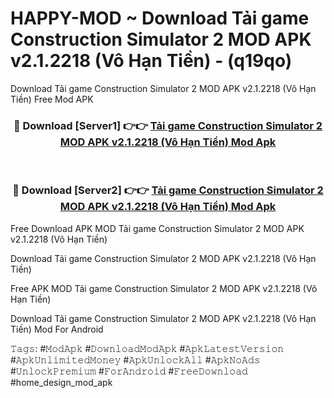 # HAPPY-MOD ~ Download Tải game Construction Simulator 2 MOD APK v2.1.2218 (Vô Hạn Tiền) - (q19qo)
Download Tải game Construction Simulator 2 MOD APK v2.1.2218 (Vô Hạn Tiền) Free Mod APK

<div align="center">
<h3>🔴 Download [Server1] 👉👉 <a href="https://apk-comot.site?title=Tải_game_Construction_Simulator_2_MOD_APK_v2.1.2218_(Vô_Hạn_Tiền)">Tải game Construction Simulator 2 MOD APK v2.1.2218 (Vô Hạn Tiền) Mod Apk</a></h3><br>

<h3>🔴 Download [Server2] 👉👉 <a href="https://apk-comot.site?title=Tải_game_Construction_Simulator_2_MOD_APK_v2.1.2218_(Vô_Hạn_Tiền)">Tải game Construction Simulator 2 MOD APK v2.1.2218 (Vô Hạn Tiền) Mod Apk</a></h3>
</div>


Free Download APK MOD Tải game Construction Simulator 2 MOD APK v2.1.2218 (Vô Hạn Tiền)

Download Tải game Construction Simulator 2 MOD APK v2.1.2218 (Vô Hạn Tiền) 

Free APK MOD Tải game Construction Simulator 2 MOD APK v2.1.2218 (Vô Hạn Tiền) 

Download Tải game Construction Simulator 2 MOD APK v2.1.2218 (Vô Hạn Tiền) Mod For Android

𝚃𝚊𝚐𝚜: #𝙼𝚘𝚍𝙰𝚙𝚔 #𝙳𝚘𝚠𝚗𝚕𝚘𝚊𝚍𝙼𝚘𝚍𝙰𝚙𝚔 #𝙰𝚙𝚔𝙻𝚊𝚝𝚎𝚜𝚝𝚅𝚎𝚛𝚜𝚒𝚘𝚗 #𝙰𝚙𝚔𝚄𝚗𝚕𝚒𝚖𝚒𝚝𝚎𝚍𝙼𝚘𝚗𝚎𝚢 #𝙰𝚙𝚔𝚄𝚗𝚕𝚘𝚌𝚔𝙰𝚕𝚕 #𝙰𝚙𝚔𝙽𝚘𝙰𝚍𝚜 #𝚄𝚗𝚕𝚘𝚌𝚔𝙿𝚛𝚎𝚖𝚒𝚞𝚖 #𝙵𝚘𝚛𝙰𝚗𝚍𝚛𝚘𝚒𝚍 #𝙵𝚛𝚎𝚎𝙳𝚘𝚠𝚗𝚕𝚘𝚊𝚍 #home_design_mod_apk
